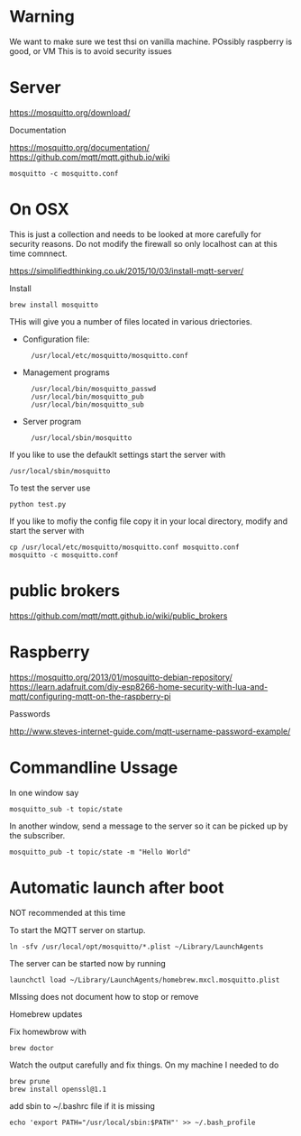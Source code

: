 # Warning

We want to make sure we test thsi on vanilla machine. POssibly raspberry is good, or VM
This is to avoid security issues

# Server

https://mosquitto.org/download/

Documentation

https://mosquitto.org/documentation/
https://github.com/mqtt/mqtt.github.io/wiki


    mosquitto -c mosquitto.conf

# On OSX

This is just a collection and needs to be looked at more carefully for security reasons. Do not modify the firewall so only localhost can at this time comnnect.

https://simplifiedthinking.co.uk/2015/10/03/install-mqtt-server/

Install

    brew install mosquitto

THis will give you a number of files located in various driectories.

* Configuration file: 

        /usr/local/etc/mosquitto/mosquitto.conf

* Management programs

        /usr/local/bin/mosquitto_passwd
        /usr/local/bin/mosquitto_pub
        /usr/local/bin/mosquitto_sub

* Server program

        /usr/local/sbin/mosquitto


If you like to use the defauklt settings start the server with

    /usr/local/sbin/mosquitto

To test the server use

    python test.py

If you like to mofiy the config file copy it in your local directory, modify and start the server with

    cp /usr/local/etc/mosquitto/mosquitto.conf mosquitto.conf
    mosquitto -c mosquitto.conf


# public brokers

https://github.com/mqtt/mqtt.github.io/wiki/public_brokers

# Raspberry

https://mosquitto.org/2013/01/mosquitto-debian-repository/
https://learn.adafruit.com/diy-esp8266-home-security-with-lua-and-mqtt/configuring-mqtt-on-the-raspberry-pi

Passwords

http://www.steves-internet-guide.com/mqtt-username-password-example/


# Commandline Ussage

In one window say

    mosquitto_sub -t topic/state

In another window, send a message to the server so it can be picked up by the subscriber.

    mosquitto_pub -t topic/state -m "Hello World"


# Automatic launch after boot

NOT recommended at this time

To start the MQTT server on startup.

    ln -sfv /usr/local/opt/mosquitto/*.plist ~/Library/LaunchAgents

The server can be started now by running

    launchctl load ~/Library/LaunchAgents/homebrew.mxcl.mosquitto.plist

MIssing does not document how to stop or remove


Homebrew updates

Fix homewbrow with

    brew doctor

Watch the output carefully and fix things. On my machine I needed to do 

    brew prune
    brew install openssl@1.1

add sbin to ~/.bashrc file if it is missing
    
    echo 'export PATH="/usr/local/sbin:$PATH"' >> ~/.bash_profile
